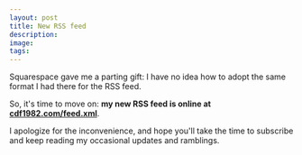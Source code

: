 ```yaml
---
layout: post
title: New RSS feed
description:
image:
tags: 
---
```


Squarespace gave me a parting gift: I have no idea how to adopt the same format I had there for the RSS feed.

So, it's time to move on: **my new RSS feed is online at [cdf1982.com/feed.xml](https://cdf1982.com/feed.xml)**.

I apologize for the inconvenience, and hope you'll take the time to subscribe and keep reading my occasional updates and ramblings.